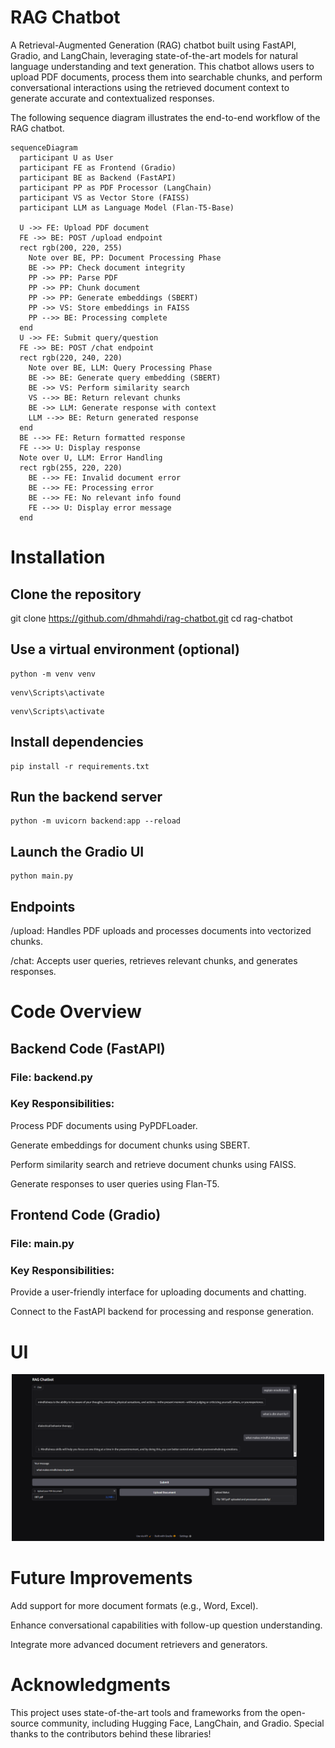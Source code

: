 # RAG Chatbot

A Retrieval-Augmented Generation (RAG) chatbot built using FastAPI, Gradio, and LangChain, leveraging state-of-the-art models for natural language understanding and text generation. This chatbot allows users to upload PDF documents, process them into searchable chunks, and perform conversational interactions using the retrieved document context to generate accurate and contextualized responses.

The following sequence diagram illustrates the end-to-end workflow of the RAG chatbot.

```mermaid
sequenceDiagram
  participant U as User
  participant FE as Frontend (Gradio)
  participant BE as Backend (FastAPI)
  participant PP as PDF Processor (LangChain)
  participant VS as Vector Store (FAISS)
  participant LLM as Language Model (Flan-T5-Base)

  U ->> FE: Upload PDF document
  FE ->> BE: POST /upload endpoint
  rect rgb(200, 220, 255)
    Note over BE, PP: Document Processing Phase
    BE ->> PP: Check document integrity
    PP ->> PP: Parse PDF
    PP ->> PP: Chunk document
    PP ->> PP: Generate embeddings (SBERT)
    PP ->> VS: Store embeddings in FAISS
    PP -->> BE: Processing complete
  end
  U ->> FE: Submit query/question
  FE ->> BE: POST /chat endpoint
  rect rgb(220, 240, 220)
    Note over BE, LLM: Query Processing Phase
    BE ->> BE: Generate query embedding (SBERT)
    BE ->> VS: Perform similarity search
    VS -->> BE: Return relevant chunks
    BE ->> LLM: Generate response with context
    LLM -->> BE: Return generated response
  end
  BE -->> FE: Return formatted response
  FE -->> U: Display response
  Note over U, LLM: Error Handling
  rect rgb(255, 220, 220)
    BE -->> FE: Invalid document error
    BE -->> FE: Processing error
    BE -->> FE: No relevant info found
    FE -->> U: Display error message
  end
```

# Installation

## Clone the repository

git clone https://github.com/dhmahdi/rag-chatbot.git
cd rag-chatbot

## Use a virtual environment (optional)

```Terminal
python -m venv venv
```

```MacOS / Linux
venv\Scripts\activate
```

```Windows
venv\Scripts\activate
```

## Install dependencies

```Terminal
pip install -r requirements.txt
```

## Run the backend server
```Terminal
python -m uvicorn backend:app --reload
```

## Launch the Gradio UI

```Terminal
python main.py
```

## Endpoints

/upload: Handles PDF uploads and processes documents into vectorized chunks.

/chat: Accepts user queries, retrieves relevant chunks, and generates responses.


# Code Overview

## Backend Code (FastAPI)

### File: backend.py

### Key Responsibilities:

Process PDF documents using PyPDFLoader.

Generate embeddings for document chunks using SBERT.

Perform similarity search and retrieve document chunks using FAISS.

Generate responses to user queries using Flan-T5.

## Frontend Code (Gradio)

### File: main.py

### Key Responsibilities:

Provide a user-friendly interface for uploading documents and chatting.

Connect to the FastAPI backend for processing and response generation.

# UI

<div align="center">
  <img src="UI.png" alt="Chatbot's UI" width="500">
</div>

# Future Improvements

Add support for more document formats (e.g., Word, Excel).

Enhance conversational capabilities with follow-up question understanding.

Integrate more advanced document retrievers and generators.

# Acknowledgments

This project uses state-of-the-art tools and frameworks from the open-source community, including Hugging Face, LangChain, and Gradio. Special thanks to the contributors behind these libraries!